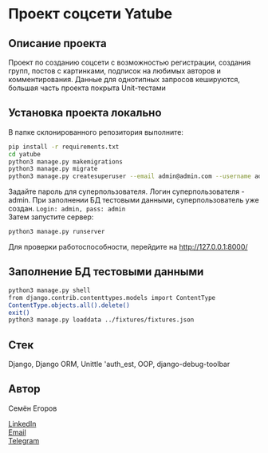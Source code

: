 # Проект соцсети Yatube

## Описание проекта

Проект по созданию соцсети с возможностью регистрации, создания групп, постов с картинками, подписок на любимых авторов и комментирования. Данные для однотипных запросов кешируются, большая часть проекта покрыта Unit-тестами

## Установка проекта локально

В папке склонированного репозитория выполните:

```bash
pip install -r requirements.txt 
cd yatube
python3 manage.py makemigrations
python3 manage.py migrate
python3 manage.py createsuperuser --email admin@admin.com --username admin -v 3
```
Задайте пароль для суперпользователя. Логин суперпользователя - admin. При заполнении БД тестовыми данными, суперпользователь уже создан. `Login: admin, pass: admin`  
Затем запустите сервер:
```Bash
python3 manage.py runserver
```
Для проверки работоспособности, перейдите на http://127.0.0.1:8000/


## Заполнение БД тестовыми данными

```bash
python3 manage.py shell
from django.contrib.contenttypes.models import ContentType
ContentType.objects.all().delete()
exit()
python3 manage.py loaddata ../fixtures/fixtures.json
```

## Стек

Django, Django ORM, Unittle 'auth_est, OOP, django-debug-toolbar

## Автор

Семён Егоров

[LinkedIn](https://www.linkedin.com/in/simonegorov/)  
[Email](rhinorofl@gmail.com)  
[Telegram](https://t.me/SamePersoon)